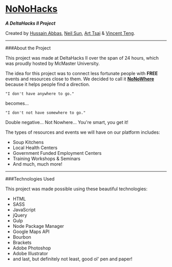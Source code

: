 # [NoNoHacks](http://nonowhere.com)

***A DeltaHacks II Project***

Created by [Hussain Abbas](https://github.com/superhussain), [Neil Sun](https://github.com/CoderNeil), [Art Tsai](https://github.com/artyboy123) & [Vincent Teng](https://github.com/vincentt117).

----------

###About the Project

This project was made at DeltaHacks II over the span of 24 hours, which was proudly hosted by McMaster University.

The idea for this project was to connect less fortunate people with **FREE** events and resources close to them. We decided to call it **[NoNoWhere](http://nonowhere.com)** because it helps people find a direction.

    "I don't have anywhere to go."

becomes...

    "I don't not have somewhere to go."

Double negative... Not Nowhere... You're smart, you get it!

The types of resources and events we will have on our platform includes:

 - Soup Kitchens
 - Local Health Centers
 - Government Funded Employment Centers
 - Training Workshops & Seminars
 - And much, much more!

----------

###Technologies Used

This project was made possible using these beautiful technologies:

 - HTML
 - SASS
 - JavaScript
 - jQuery
 - Gulp
 - Node Package Manager
 - Google Maps API
 - Bourbon
 - Brackets
 - Adobe Photoshop
 - Adobe Illustrator
 - and last, but definitely not least, good ol' pen and paper!

